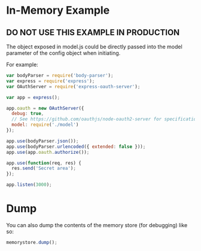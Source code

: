 # In-Memory Example

## DO NOT USE THIS EXAMPLE IN PRODUCTION

The object exposed in model.js could be directly passed into the model parameter of the config object when initiating.

For example:

```js
var bodyParser = require('body-parser');
var express = require('express');
var OAuthServer = require('express-oauth-server');

var app = express();

app.oauth = new OAuthServer({
  debug: true,
  // See https://github.com/oauthjs/node-oauth2-server for specification
  model: require('./model')
});

app.use(bodyParser.json());
app.use(bodyParser.urlencoded({ extended: false }));
app.use(app.oauth.authorize());

app.use(function(req, res) {
  res.send('Secret area');
});

app.listen(3000);
```

# Dump

You can also dump the contents of the memory store (for debugging) like so:

```js
memorystore.dump();
```
